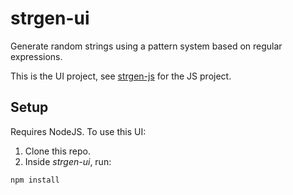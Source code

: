 # strgen-ui

Generate random strings using a pattern system based on regular expressions.

This is the UI project, see [strgen-js](https://github.com/arh23/strgen-js) for the JS project.

## Setup

Requires NodeJS. To use this UI:

1. Clone this repo.
2. Inside *strgen-ui*, run:

~~~~
npm install
~~~~
